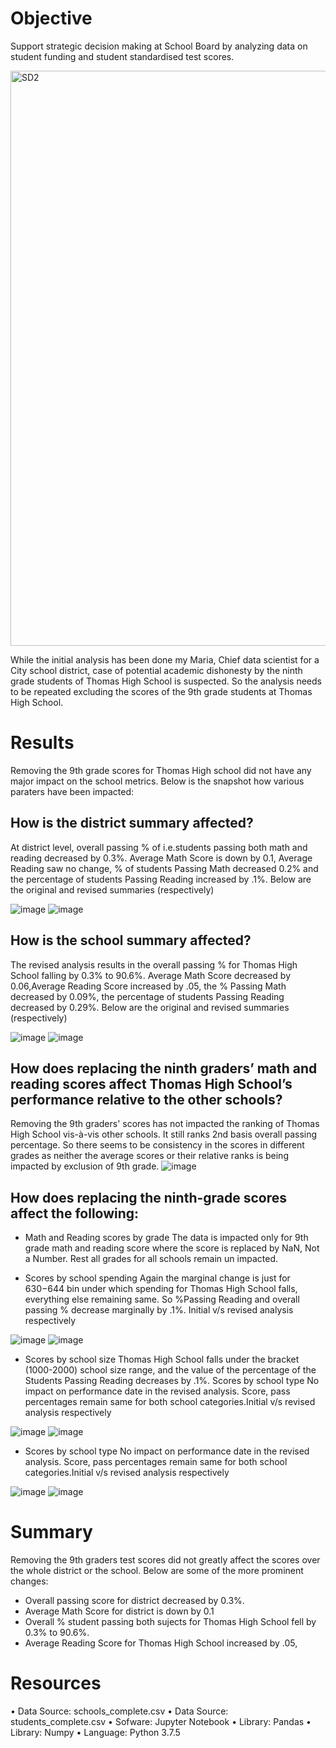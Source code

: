# Objective
Support strategic decision making at School Board by analyzing data on student funding and student standardised test scores. 

<img width="920" alt="SD2" src="https://user-images.githubusercontent.com/98617082/185482206-f93c0efa-df56-4542-a154-5fce3c4ef712.png">


While the initial analysis has been done my Maria, Chief data scientist for a City school district, case of potential academic dishonesty by the ninth grade students of Thomas High School is suspected. So the analysis needs to be repeated excluding the scores of the 9th grade students at Thomas High School.

# Results
Removing the 9th grade scores for Thomas High school did not have any major impact on the school metrics. Below is the snapshot how various paraters have been impacted:
## How is the district summary affected?
At district level, overall passing % of i.e.students passing both math and reading decreased by 0.3%. Average Math Score is down by 0.1, Average Reading saw no change, % of students Passing Math decreased 0.2% and the percentage of students Passing Reading increased by .1%. Below are the original and revised summaries (respectively)

![image](https://user-images.githubusercontent.com/98617082/160246790-cdcc801e-2639-43ba-a3bc-c5d46b0bd232.png)
![image](https://user-images.githubusercontent.com/98617082/160245299-f8fa4a12-45b1-4649-be8f-cc59bacbe964.png)
 
## How is the school summary affected?
The revised analysis results in the overall passing % for Thomas High School falling by 0.3% to 90.6%. Average Math Score decreased by 0.06,Average Reading Score increased by .05, the % Passing Math decreased by 0.09%, the percentage of students Passing Reading decreased by 0.29%. Below are the original and revised summaries (respectively)

![image](https://user-images.githubusercontent.com/98617082/160245886-3cb56854-00f9-458c-b9a5-32ed8a6b1038.png)
![image](https://user-images.githubusercontent.com/98617082/160245889-1d557f9b-e684-49d3-88cf-4d20a5487d82.png)


## How does replacing the ninth graders’ math and reading scores affect Thomas High School’s performance relative to the other schools?
Removing the 9th graders' scores has not impacted the ranking of Thomas High School vis-à-vis other schools. It still ranks 2nd basis overall passing percentage. So there seems to be consistency in the scores in different grades as neither the average scores or their relative ranks is being impacted by exclusion of 9th grade.
![image](https://user-images.githubusercontent.com/98617082/160246029-adcd85f1-f54a-4342-a134-239b9a1cad45.png)

## How does replacing the ninth-grade scores affect the following:
* Math and Reading scores by grade
The data is impacted only for 9th grade math and reading score where the score is replaced by NaN, Not a Number. Rest all grades for all schools remain un impacted.

* Scores by school spending
Again the marginal change is just for $630-$644 bin under which spending for Thomas High School falls, everything else remaining same. So %Passing Reading and overall passing % decrease marginally by .1%. Initial v/s revised analysis respectively

![image](https://user-images.githubusercontent.com/98617082/160246718-58eeb805-8419-4aff-9544-e2f4cfc342b6.png)
![image](https://user-images.githubusercontent.com/98617082/160246357-6bd0fb2e-7f48-48fa-8941-c15697d8936d.png)

* Scores by school size
Thomas High School falls under the bracket (1000-2000) school size range, and the value of the percentage of the Students Passing Reading decreases by .1%. 
Scores by school type
No impact on performance date in the revised analysis. Score, pass percentages remain same for both school categories.Initial v/s revised analysis respectively


![image](https://user-images.githubusercontent.com/98617082/160246585-74fe06bd-2414-4469-9b4a-c30dbdda6e05.png)
![image](https://user-images.githubusercontent.com/98617082/160246591-ff2b046c-67ee-4c2f-a540-e5c5ba03528f.png)

* Scores by school type
No impact on performance date in the revised analysis. Score, pass percentages remain same for both school categories.Initial v/s revised analysis respectively

![image](https://user-images.githubusercontent.com/98617082/160246550-6df64c06-39a6-497a-8d06-2fd2bc9aee41.png)
![image](https://user-images.githubusercontent.com/98617082/160246573-f45139f2-ae2f-4f18-a0ab-7ff9890f5351.png)

# Summary
Removing the 9th graders test scores did not greatly affect the scores over the whole district or the school. Below are some of the more prominent changes:

* Overall passing score for district decreased by 0.3%.
* Average Math Score for district is down by 0.1
* Overall % student passing both sujects for Thomas High School fell by 0.3% to 90.6%. 
* Average Reading Score for Thomas High School increased by .05,



# Resources
•	Data Source: schools_complete.csv
•	Data Source: students_complete.csv
•	Sofware: Jupyter Notebook 
•	Library: Pandas
•	Library: Numpy
•	Language: Python 3.7.5

